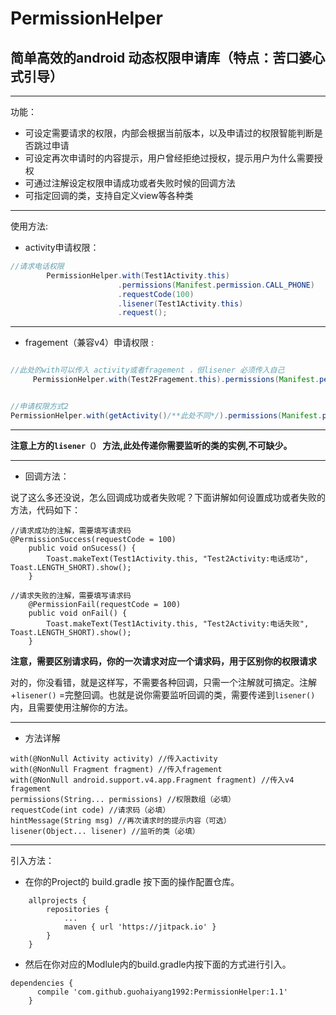 


# PermissionHelper
## 简单高效的android 动态权限申请库（特点：苦口婆心式引导）
---
功能：

 - 可设定需要请求的权限，内部会根据当前版本，以及申请过的权限智能判断是否跳过申请
 - 可设定再次申请时的内容提示，用户曾经拒绝过授权，提示用户为什么需要授权
 - 可通过注解设定权限申请成功或者失败时候的回调方法
 - 可指定回调的类，支持自定义view等各种类 
---
使用方法:

 - activity申请权限：

```java
//请求电话权限
        PermissionHelper.with(Test1Activity.this)
                        .permissions(Manifest.permission.CALL_PHONE)
                        .requestCode(100)
                        .lisener(Test1Activity.this)
                        .request();
```

---

 - fragement（兼容v4）申请权限 :
 

```java

//此处的with可以传入 activity或者fragement ，但lisener 必须传入自己 
     PermissionHelper.with(Test2Fragement.this).permissions(Manifest.permission.CALL_PHONE).requestCode(100).lisener(Test2Fragement.this).request();


//申请权限方式2
PermissionHelper.with(getActivity()/**此处不同*/).permissions(Manifest.permission.CALL_PHONE).requestCode(100).lisener(Test2Fragement.this).request();


```

---

**注意上方的`lisener（）` 方法,此处传递你需要监听的类的实例,不可缺少。**

---

 - 回调方法：
 
 说了这么多还没说，怎么回调成功或者失败呢？下面讲解如何设置成功或者失败的方法，代码如下：

```
//请求成功的注解，需要填写请求码
@PermissionSuccess(requestCode = 100)
    public void onSucess() {
        Toast.makeText(Test1Activity.this, "Test2Activity:电话成功", Toast.LENGTH_SHORT).show();
    }

//请求失败的注解，需要填写请求码
    @PermissionFail(requestCode = 100)
    public void onFail() {
        Toast.makeText(Test1Activity.this, "Test2Activity:电话失败", Toast.LENGTH_SHORT).show();
    }
```
**注意，需要区别请求码，你的一次请求对应一个请求码，用于区别你的权限请求**

对的，你没看错，就是这样写，不需要各种回调，只需一个注解就可搞定。注解+`lisener()` =完整回调。也就是说你需要监听回调的类，需要传递到`lisener()` 内，且需要使用注解你的方法。



---

 - 方法详解

```
with(@NonNull Activity activity) //传入activity
with(@NonNull Fragment fragment) //传入fragement
with(@NonNull android.support.v4.app.Fragment fragment) //传入v4 fragement
permissions(String... permissions) //权限数组（必填）
requestCode(int code) //请求码（必填）
hintMessage(String msg) //再次请求时的提示内容（可选）
lisener(Object... lisener) //监听的类（必填）
```

---

引入方法：

 - 在你的Project的 build.gradle 按下面的操作配置仓库。
```
	allprojects {
		repositories {
			...
			maven { url 'https://jitpack.io' }
		}
	}
```

 - 然后在你对应的Modlule内的build.gradle内按下面的方式进行引入。

	

```
dependencies {
      compile 'com.github.guohaiyang1992:PermissionHelper:1.1'
	}
```
